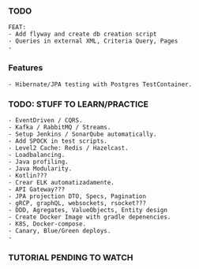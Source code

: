 ### TODO
    FEAT: 
    - Add flyway and create db creation script
    - Queries in external XML, Criteria Query, Pages
    -     



### Features
    - Hibernate/JPA testing with Postgres TestContainer.



### TODO: STUFF TO LEARN/PRACTICE
    - EventDriven / CQRS.
    - Kafka / RabbitMQ / Streams.
    - Setup Jenkins / SonarQube automatically.
    - Add SPOCK in test scripts.
    - Level2 Cache: Redis / Hazelcast.
    - Loadbalancing.
    - Java profiling.
    - Java Modularity.
    - Kotlin???
    - Crear ELK automatizadamente.
    - API Gateway???
    - JPA projection DTO, Specs, Pagination
    - gRCP, graphQL, websockets, rsocket???
    - DDD, Agregates, ValueObjects, Entity design
    - Create Docker Image with gradle depenencies.
    - K8S, Docker-compose.
    - Canary, Blue/Green deploys.
    - 


### TUTORIAL PENDING TO WATCH




